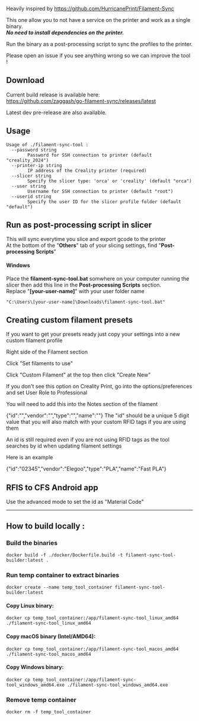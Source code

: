 Heavily inspired by https://github.com/HurricanePrint/Filament-Sync  

This one allow you to not have a service on the printer and work as a single binary.  
***No need to install dependencies on the printer.***

Run the binary as a post-processing script to sync the profiles to the printer.  


Please open an issue if you see anything wrong so we can improve the tool !  

## Download
Current build release is available here:  
https://github.com/zaggash/go-filament-sync/releases/latest  

Latest dev pre-release are also available.


## Usage
```
Usage of ./filament-sync-tool :
  --password string
    	Password for SSH connection to printer (default "creality_2024")
  --printer-ip string
    	IP address of the Creality printer (required)
  --slicer string
    	Specify the slicer type: 'orca' or 'creality' (default "orca")
  --user string
    	Username for SSH connection to printer (default "root")
  --userid string
    	Specify the user ID for the slicer profile folder (default "default")
```

## Run as post-processing script in slicer

This will sync everytime you slice and export gcode to the printer  
At the bottom of the "**Others**" tab of your slicing settings, find "**Post-processing Scripts**" 

#### Windows

Place the **filament-sync-tool.bat** somwhere on your computer running the slicer then add this line in the **Post-processing Scripts** section.  
Replace "**[your-user-name]**" with your user folder name  

```
"C:\Users\[your-user-name]\Downloads\filament-sync-tool.bat"
```

## Creating custom filament presets
If you want to get your presets ready just copy your settings into a new custom filament profile

Right side of the Filament section

Click "Set filaments to use"

Click "Custom Filament" at the top then click "Create New"

If you don't see this option on Creality Print, go into the options/preferences and set User Role to Professional

You will need to add this into the Notes section of the filament

{"id":"","vendor":"","type":"","name":""}
The "id" should be a unique 5 digit value that you will also match with your custom RFID tags if you are using them

An id is still required even if you are not using RFID tags as the tool searches by id when updating filament settings

Here is an example

{"id":"02345","vendor":"Elegoo","type":"PLA","name":"Fast PLA"}

## RFIS to CFS Android app
Use the advanced mode to set the id as "Material Code"

--------------------------

## How to build locally :
### Build the binaries
`docker build -f ./docker/Dockerfile.build -t filament-sync-tool-builder:latest .`

### Run temp container to extract binaries
`docker create --name temp_tool_container filament-sync-tool-builder:latest`
#### Copy Linux binary:
`docker cp temp_tool_container:/app/filament-sync-tool_linux_amd64 ./filament-sync-tool_linux_amd64`
#### Copy macOS binary (Intel/AMD64):
`docker cp temp_tool_container:/app/filament-sync-tool_macos_amd64 ./filament-sync-tool_macos_amd64`
#### Copy Windows binary:
`docker cp temp_tool_container:/app/filament-sync-tool_windows_amd64.exe ./filament-sync-tool_windows_amd64.exe`

### Remove temp container
`docker rm -f temp_tool_container`
